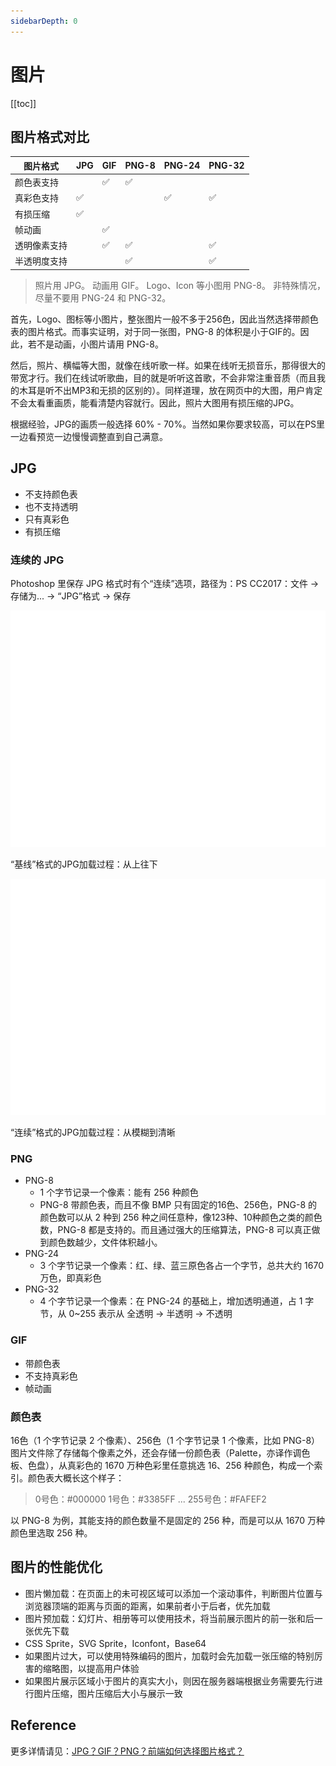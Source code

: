```yaml
---
sidebarDepth: 0
---
```


# 图片

[[toc]]

## 图片格式对比

图片格式 | JPG | GIF | PNG-8 | PNG-24 | PNG-32
--- | --- | --- | --- | --- | ---
颜色表支持 | | ✅ | ✅ | |
真彩色支持 | ✅ | | | ✅ | ✅
有损压缩 | ✅ | | | |
帧动画 | | ✅ | | |
透明像素支持 | | ✅ | ✅ | | ✅
半透明度支持 | | | ✅ | | ✅

> 照片用 JPG。
> 动画用 GIF。
> Logo、Icon 等小图用 PNG-8。
> 非特殊情况，尽量不要用 PNG-24 和 PNG-32。

首先，Logo、图标等小图片，整张图片一般不多于256色，因此当然选择带颜色表的图片格式。而事实证明，对于同一张图，PNG-8 的体积是小于GIF的。因此，若不是动画，小图片请用 PNG-8。

然后，照片、横幅等大图，就像在线听歌一样。如果在线听无损音乐，那得很大的带宽才行。我们在线试听歌曲，目的就是听听这首歌，不会非常注重音质（而且我的木耳是听不出MP3和无损的区别的）。同样道理，放在网页中的大图，用户肯定不会太看重画质，能看清楚内容就行。因此，照片大图用有损压缩的JPG。

根据经验，JPG的画质一般选择 60% - 70%。当然如果你要求较高，可以在PS里一边看预览一边慢慢调整直到自己满意。

## JPG

- 不支持颜色表
- 也不支持透明
- 只有真彩色
- 有损压缩

### 连续的 JPG

Photoshop 里保存 JPG 格式时有个“连续”选项，路径为：PS CC2017：文件 → 存储为... → “JPG”格式 → 保存

![“基线”格式的JPG加载过程：从上往下](./img/baseline-jpg.gif)

“基线”格式的JPG加载过程：从上往下

![“连续”格式的JPG加载过程：从模糊到清晰](./img/continuous-jpg.gif)

“连续”格式的JPG加载过程：从模糊到清晰

### PNG

- PNG-8
  - 1 个字节记录一个像素：能有 256 种颜色
  - PNG-8 带颜色表，而且不像 BMP 只有固定的16色、256色，PNG-8 的颜色数可以从 2 种到 256 种之间任意种，像123种、10种颜色之类的颜色数，PNG-8 都是支持的。而且通过强大的压缩算法，PNG-8 可以真正做到颜色数越少，文件体积越小。
- PNG-24
  - 3 个字节记录一个像素：红、绿、蓝三原色各占一个字节，总共大约 1670 万色，即真彩色
- PNG-32
  - 4 个字节记录一个像素：在 PNG-24 的基础上，增加透明通道，占 1 字节，从 0~255 表示从 全透明 -> 半透明 -> 不透明

### GIF

- 带颜色表
- 不支持真彩色
- 帧动画

### 颜色表

16色（1 个字节记录 2 个像素）、256色（1 个字节记录 1 个像素，比如 PNG-8）图片文件除了存储每个像素之外，还会存储一份颜色表（Palette，亦译作调色板、色盘），从真彩色的 1670 万种色彩里任意挑选 16、256 种颜色，构成一个索引。颜色表大概长这个样子：

> 0号色：#000000
> 1号色：#3385FF
> ...
> 255号色：#FAFEF2

以 PNG-8 为例，其能支持的颜色数量不是固定的 256 种，而是可以从 1670 万种颜色里选取 256 种。

## 图片的性能优化

- 图片懒加载：在页面上的未可视区域可以添加一个滚动事件，判断图片位置与浏览器顶端的距离与页面的距离，如果前者小于后者，优先加载
- 图片预加载：幻灯片、相册等可以使用技术，将当前展示图片的前一张和后一张优先下载
- CSS Sprite，SVG Sprite，Iconfont，Base64
- 如果图片过大，可以使用特殊编码的图片，加载时会先加载一张压缩的特别厉害的缩略图，以提高用户体验
- 如果图片展示区域小于图片的真实大小，则因在服务器端根据业务需要先行进行图片压缩，图片压缩后大小与展示一致

## Reference

更多详情请见：[JPG？GIF？PNG？前端如何选择图片格式？](https://www.jianshu.com/p/ab96bf20f90e)